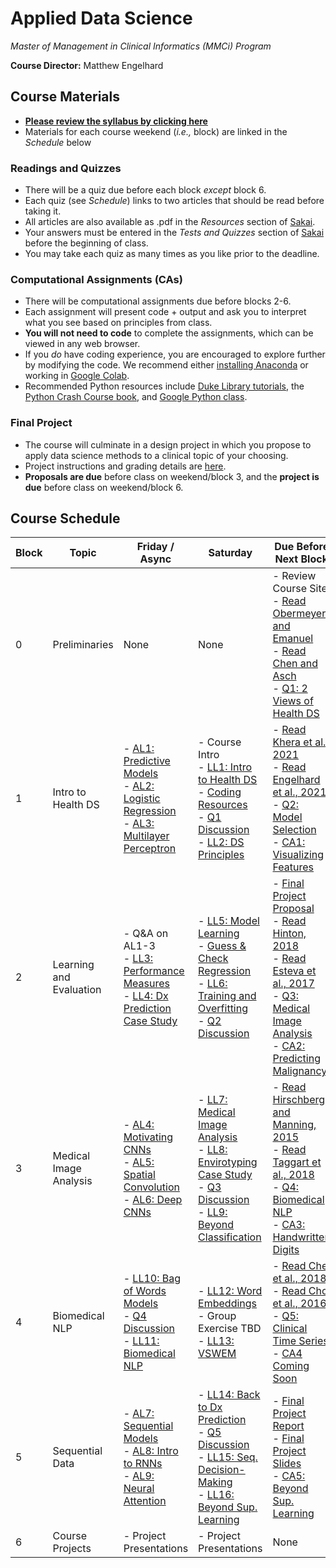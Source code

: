 # Applied Data Science
*Master of Management in Clinical Informatics (MMCi) Program*

**Course Director:** Matthew Engelhard

## Course Materials

- **[Please review the syllabus by clicking here](syllabus.md)**
- Materials for each course weekend (*i.e.,* block) are linked in the *Schedule* below

### Readings and Quizzes
- There will be a quiz due before each block *except* block 6.
- Each quiz (see *Schedule*) links to two articles that should be read before taking it.
- All articles are also available as .pdf in the *Resources* section of [Sakai](https://sakai.duke.edu).
- Your answers must be entered in the *Tests and Quizzes* section of [Sakai](https://sakai.duke.edu) before the beginning of class.
- You may take each quiz as many times as you like prior to the deadline.

### Computational Assignments (CAs)
- There will be computational assignments due before blocks 2-6.
- Each assignment will present code + output and ask you to interpret what you see based on principles from class.
- **You will not need to code** to complete the assignments, which can be viewed in any web browser.
- If you *do* have coding experience, you are encouraged to explore further by modifying the code. We recommend either [installing Anaconda](https://www.anaconda.com/products/individual#Downloads) or working in [Google Colab](colab.research.google.com).
- Recommended Python resources include [Duke Library tutorials](https://library.duke.edu/data/tutorials), the [Python Crash Course book](https://www.amazon.com/Python-Crash-Course-Eric-Matthes-ebook/dp/B07J4521M3/ref=sr_1_1_sspa?dchild=1&keywords=Python+book&qid=1618331896&sr=8-1-spons&psc=1&spLa=ZW5jcnlwdGVkUXVhbGlmaWVyPUEzSVNYTDhDUExZQktDJmVuY3J5cHRlZElkPUEwODgwNjQwM0RNT0U2Nk9XTDdDQiZlbmNyeXB0ZWRBZElkPUEwOTg4NjEyODc5U0ZROVNEQkZEJndpZGdldE5hbWU9c3BfYXRmJmFjdGlvbj1jbGlja1JlZGlyZWN0JmRvTm90TG9nQ2xpY2s9dHJ1ZQ==), and [Google Python class](https://developers.google.com/edu/python/).

### Final Project
- The course will culminate in a design project in which you propose to apply data science methods to a clinical topic of your choosing.
- Project instructions and grading details are [here](final_project.md).
- **Proposals are due** before class on weekend/block 3, and the **project is due** before class on weekend/block 6.

## Course Schedule

Block | Topic | Friday / Async | Saturday | Due Before Next Block
--- | --- | --- | --- | ---
0 | Preliminaries | None | None | - Review Course Site<br>- [Read Obermeyer and Emanuel](https://www.nejm.org/doi/full/10.1056/NEJMp1606181)<br>- [Read Chen and Asch](https://www.nejm.org/doi/full/10.1056/NEJMp1702071)<br>- [Q1: 2 Views of Health DS](quizzes/q1.md)
1 | Intro to Health DS | - [AL1: Predictive Models](lectures/al1.pdf)<br>- [AL2: Logistic Regression](lectures/al2.pdf)<br>- [AL3: Multilayer Perceptron](lectures/al3.pdf) | - Course Intro<br>- [LL1: Intro to Health DS](lectures/ll1.pdf)<br>- [Coding Resources](#computational-assignments-cas)<br>- [Q1 Discussion](quizzes/q1.md#discussion-questions)<br>- [LL2: DS Principles](lectures/ll2.pdf) | - [Read Khera et al., 2021](https://jamanetwork.com/journals/jamacardiology/fullarticle/2777055)<br>- [Read Engelhard et al., 2021](https://jamanetwork.com/journals/jamacardiology/article-abstract/2777054)<br>- [Q2: Model Selection](quizzes/q2.md)<br>- [CA1: Visualizing Features](notebooks/assignment1.ipynb)
2 | Learning and Evaluation | - Q&A on AL1-3<br>- [LL3: Performance Measures](lectures/ll3.pdf)<br>- [LL4: Dx Prediction Case Study](lectures/ll4.pdf) | - [LL5: Model Learning](lectures/ll5.pdf)<br>- [Guess & Check Regression](worksheets/mortality_example.xlsx)<br>- [LL6: Training and Overfitting](lectures/ll6.pdf)<br>- [Q2 Discussion](quizzes/q2.md) | - [Final Project Proposal](final_project.md#proposal-1-page)<br>- [Read Hinton, 2018](https://jamanetwork.com/journals/jama/fullarticle/2701666)<br>- [Read Esteva et al., 2017](https://www.nature.com/articles/nature21056)<br>- [Q3: Medical Image Analysis](quizzes/q3.md)<br>- [CA2: Predicting Malignancy](notebooks/assignment2.ipynb)
3 | Medical Image Analysis | - [AL4: Motivating CNNs](lectures/al4.pdf)<br>- [AL5: Spatial Convolution](lectures/al5.pdf)<br>- [AL6: Deep CNNs](lectures/al6.pdf) | - [LL7: Medical Image Analysis](lectures/ll7.pdf)<br>- [LL8: Envirotyping Case Study](lectures/ll8.pdf)<br>- [Q3 Discussion](quizzes/q3.md)<br>- [LL9: Beyond Classification](lectures/ll9.pdf) | - [Read Hirschberg and Manning, 2015](https://science.sciencemag.org/content/349/6245/261)<br>- [Read Taggart et al., 2018](https://jamanetwork.com/journals/jamanetworkopen/fullarticle/2706498)<br>- [Q4: Biomedical NLP](quizzes/q4.md)<br>- [CA3: Handwritten Digits](notebooks/assignment3.ipynb)
4 | Biomedical NLP | - [LL10: Bag of Words Models](lectures/ll10.pdf)<br>- [Q4 Discussion](quizzes/q4.md)<br>- [LL11: Biomedical NLP](lectures/ll11.pdf) | - [LL12: Word Embeddings](lectures/ll12.pdf)<br>- Group Exercise TBD<br>- [LL13: VSWEM](lectures/ll13.pdf) | - [Read Che et al., 2018](https://www.nature.com/articles/s41598-018-24271-9)<br>- [Read Choi et al., 2016](https://www.ncbi.nlm.nih.gov/pmc/articles/PMC5391725/)<br>- [Q5: Clinical Time Series](quizzes/q5.md)<br>- [CA4 Coming Soon](about:blank)
5 | Sequential Data | - [AL7: Sequential Models](lectures/al7.pdf)<br>- [AL8: Intro to RNNs](lectures/al8.pdf)<br>- [AL9: Neural Attention](lectures/al9.pdf) | - [LL14: Back to Dx Prediction](lectures/ll14.pdf)<br>- [Q5 Discussion](quizzes/q5.md)<br>- [LL15: Seq. Decision-Making](lectures/ll15.pdf)<br>- [LL16: Beyond Sup. Learning](lectures/ll16.pdf) | - [Final Project Report](final_project.md#report-3-pages-single-spaced)<br>- [Final Project Slides](final_project.md#presentation-15-minutes)<br>- [CA5: Beyond Sup. Learning](notebooks/assignment5.ipynb)
6 | Course Projects | - Project Presentations | - Project Presentations | None
